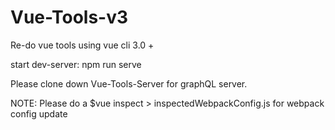 # Vue-Tools-v3

Re-do vue tools using vue cli 3.0 +

start dev-server: npm run serve

Please clone down Vue-Tools-Server for graphQL server.

NOTE: Please do a
\$vue inspect > inspectedWebpackConfig.js for webpack config update
